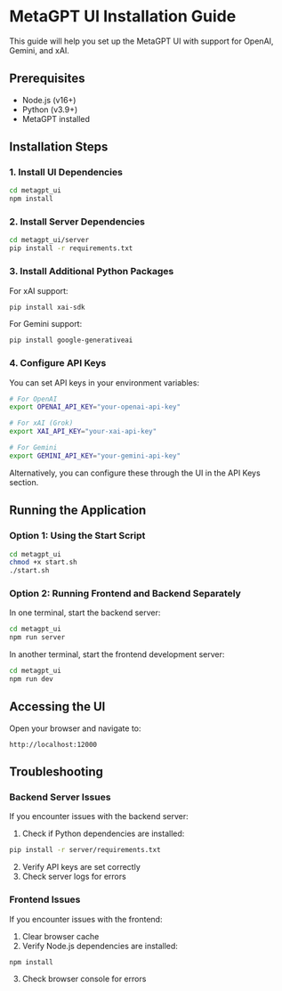 # MetaGPT UI Installation Guide

This guide will help you set up the MetaGPT UI with support for OpenAI, Gemini, and xAI.

## Prerequisites

- Node.js (v16+)
- Python (v3.9+)
- MetaGPT installed

## Installation Steps

### 1. Install UI Dependencies

```bash
cd metagpt_ui
npm install
```

### 2. Install Server Dependencies

```bash
cd metagpt_ui/server
pip install -r requirements.txt
```

### 3. Install Additional Python Packages

For xAI support:
```bash
pip install xai-sdk
```

For Gemini support:
```bash
pip install google-generativeai
```

### 4. Configure API Keys

You can set API keys in your environment variables:

```bash
# For OpenAI
export OPENAI_API_KEY="your-openai-api-key"

# For xAI (Grok)
export XAI_API_KEY="your-xai-api-key"

# For Gemini
export GEMINI_API_KEY="your-gemini-api-key"
```

Alternatively, you can configure these through the UI in the API Keys section.

## Running the Application

### Option 1: Using the Start Script

```bash
cd metagpt_ui
chmod +x start.sh
./start.sh
```

### Option 2: Running Frontend and Backend Separately

In one terminal, start the backend server:
```bash
cd metagpt_ui
npm run server
```

In another terminal, start the frontend development server:
```bash
cd metagpt_ui
npm run dev
```

## Accessing the UI

Open your browser and navigate to:
```
http://localhost:12000
```

## Troubleshooting

### Backend Server Issues

If you encounter issues with the backend server:

1. Check if Python dependencies are installed:
```bash
pip install -r server/requirements.txt
```

2. Verify API keys are set correctly
3. Check server logs for errors

### Frontend Issues

If you encounter issues with the frontend:

1. Clear browser cache
2. Verify Node.js dependencies are installed:
```bash
npm install
```

3. Check browser console for errors